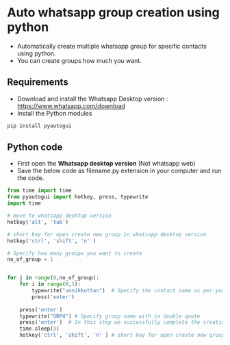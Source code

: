 # Auto whatsapp group creation using python
* Automatically create multiple whatsapp group for specific contacts using python.  
* You can create groups how much you want. 

## Requirements
* Download and install the Whatsapp Desktop version : https://www.whatsapp.com/download  
* Install the Python modules
```python
pip install pyautogui
```

## Python code
* First  open the **Whatsapp desktop version** (Not whatsapp web)
* Save the below code as filename.py extension in your computer and run the code.
  
```python
from time import time
from pyautogui import hotkey, press, typewrite 
import time

# move to whatsapp desktop version
hotkey('alt', 'tab')

# short key for open create new group in whatsapp desktop version
hotkey('ctrl', 'shift', 'n' )

# Specify how many groups you want to create
no_of_group = 1


for j in range(0,no_of_group): 
    for i in range(0,1):
        typewrite("unnikkuttan")  # Specify the contact name as per your phone with in double quote
        press('enter')
    
    press('enter')
    typewrite("GRP4") # Specify group name with in double quote
    press('enter')  # In this step we successfully complete the creation of a group
    time.sleep(3)
    hotkey('ctrl', 'shift', 'n' ) # short key for open create new group 

```



